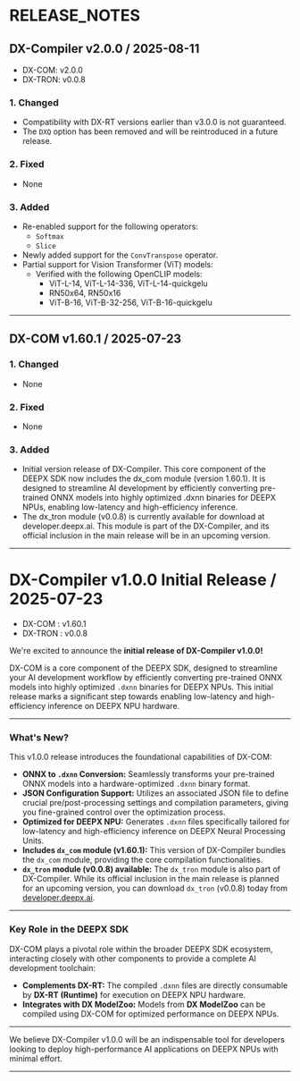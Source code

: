 # RELEASE_NOTES

## DX-Compiler v2.0.0 / 2025-08-11
- DX-COM: v2.0.0
- DX-TRON: v0.0.8

### 1. Changed
- Compatibility with DX-RT versions earlier than v3.0.0 is not guaranteed.
- The `DXQ` option has been removed and will be reintroduced in a future release.
### 2. Fixed
- None
### 3. Added
- Re-enabled support for the following operators:
    - `Softmax`
    - `Slice`
- Newly added support for the `ConvTranspose` operator.
- Partial support for Vision Transformer (ViT) models:
    - Verified with the following OpenCLIP models:
        - ViT-L-14, ViT-L-14-336, ViT-L-14-quickgelu
        - RN50x64, RN50x16
        - ViT-B-16, ViT-B-32-256, ViT-B-16-quickgelu

---

## DX-COM v1.60.1 / 2025-07-23

### 1. Changed
- None
### 2. Fixed
- None
### 3. Added
- Initial version release of DX-Compiler. This core component of the DEEPX SDK now includes the dx_com module (version 1.60.1). It is designed to streamline AI development by efficiently converting pre-trained ONNX models into highly optimized .dxnn binaries for DEEPX NPUs, enabling low-latency and high-efficiency inference.
- The dx_tron module (v0.0.8) is currently available for download at developer.deepx.ai. This module is part of the DX-Compiler, and its official inclusion in the main release will be in an upcoming version.

---

# DX-Compiler v1.0.0 Initial Release / 2025-07-23
- DX-COM : v1.60.1
- DX-TRON : v0.0.8

We're excited to announce the **initial release of DX-Compiler v1.0.0!**

DX-COM is a core component of the DEEPX SDK, designed to streamline your AI development workflow by efficiently converting pre-trained ONNX models into highly optimized `.dxnn` binaries for DEEPX NPUs. This initial release marks a significant step towards enabling low-latency and high-efficiency inference on DEEPX NPU hardware.

---

### What's New?

This v1.0.0 release introduces the foundational capabilities of DX-COM:

* **ONNX to `.dxnn` Conversion:** Seamlessly transforms your pre-trained ONNX models into a hardware-optimized `.dxnn` binary format.
* **JSON Configuration Support:** Utilizes an associated JSON file to define crucial pre/post-processing settings and compilation parameters, giving you fine-grained control over the optimization process.
* **Optimized for DEEPX NPU:** Generates `.dxnn` files specifically tailored for low-latency and high-efficiency inference on DEEPX Neural Processing Units.
* **Includes `dx_com` module (v1.60.1):** This version of DX-Compiler bundles the `dx_com` module, providing the core compilation functionalities.
* **`dx_tron` module (v0.0.8) available:** The `dx_tron` module is also part of DX-Compiler. While its official inclusion in the main release is planned for an upcoming version, you can download `dx_tron` (v0.0.8) today from [developer.deepx.ai](https://developer.deepx.ai).

---

### Key Role in the DEEPX SDK

DX-COM plays a pivotal role within the broader DEEPX SDK ecosystem, interacting closely with other components to provide a complete AI development toolchain:

* **Complements DX-RT:** The compiled `.dxnn` files are directly consumable by **DX-RT (Runtime)** for execution on DEEPX NPU hardware.
* **Integrates with DX ModelZoo:** Models from **DX ModelZoo** can be compiled using DX-COM for optimized performance on DEEPX NPUs.

---

We believe DX-Compiler v1.0.0 will be an indispensable tool for developers looking to deploy high-performance AI applications on DEEPX NPUs with minimal effort.

---
